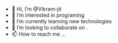 - 👋 Hi, I’m @Vikram-jit
- 👀 I’m interested in programing
- 🌱 I’m currently learning new technologies
- 💞️ I’m looking to collaborate on .
- 📫 How to reach me ...

<!---
Vikram-jit/Vikram-jit is a ✨ special ✨ repository because its `README.md` (this file) appears on your GitHub profile.
You can click the Preview link to take a look at your changes.
--->
